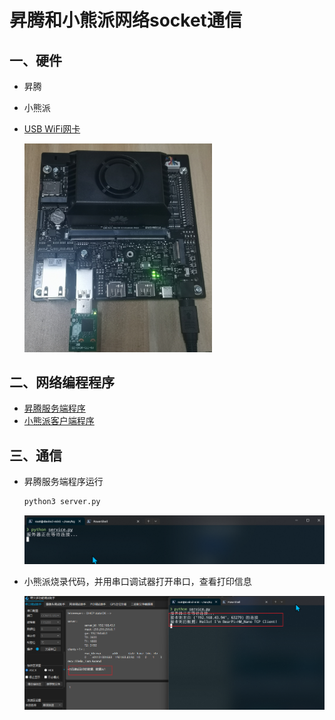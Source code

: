 ﻿# 昇腾和小熊派网络socket通信

## 一、硬件

- 昇腾
- 小熊派
- [USB WiFi网卡](https://www.hiascend.com/document/detail/zh/Atlas200IDKA2DeveloperKit/23.0.RC1/Hardware%20Interfaces/hiug/hiug_0059.html)

    <img src="../../img/socket_接线.jpg" width="300">

## 二、网络编程程序

- [昇腾服务端程序](./socket/server.py)
- [小熊派客户端程序](./socket/client.c)

## 三、通信

- 昇腾服务端程序运行

    ```bash
    python3 server.py
    ```

    <img src="../../img/server_run.png">

-  小熊派烧录代码，并用串口调试器打开串口，查看打印信息


    <img src="../../img/socket_result.png">


